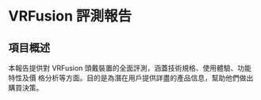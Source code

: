 # VRFusion 評測報告

## 項目概述
本報告提供對 VRFusion 頭戴裝置的全面評測，涵蓋技術規格、使用體驗、功能特性及價
格分析等方面。目的是為潛在用戶提供詳盡的產品信息，幫助他們做出購買決策。